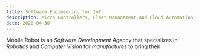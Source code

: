 ```yaml
---
title: Software Engineering for IoT
description: Micro Controllers, Fleet Management and Cloud Automation
date: 2020-04-30
---
```


Mobile Robot is an _Software Development Agency_ that specializes in
_Robotics_ and _Computer Vision_ for _manufactures_ to bring their 

<!--more-->
